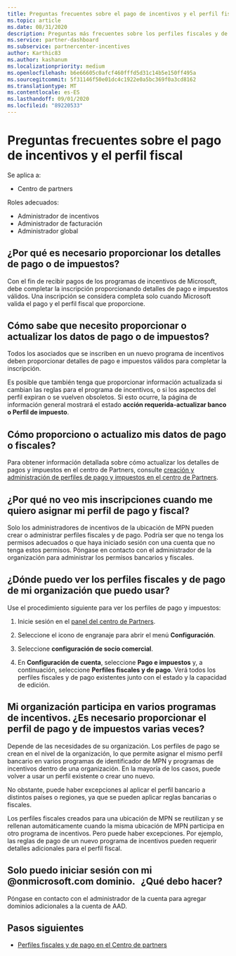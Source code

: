 ```yaml
---
title: Preguntas frecuentes sobre el pago de incentivos y el perfil fiscal
ms.topic: article
ms.date: 08/31/2020
description: Preguntas más frecuentes sobre los perfiles fiscales y de pago de incentivos.
ms.service: partner-dashboard
ms.subservice: partnercenter-incentives
author: Karthic83
ms.author: kashanum
ms.localizationpriority: medium
ms.openlocfilehash: b6e66605c0afcf460fffd5d31c14b5e150ff495a
ms.sourcegitcommit: 5f31146f50e01dc4c1922e0a5bc369f0a3cd8162
ms.translationtype: MT
ms.contentlocale: es-ES
ms.lasthandoff: 09/01/2020
ms.locfileid: "89220533"
---
```

# <a name="incentives-payout-and-tax-profile-faqs"></a>Preguntas frecuentes sobre el pago de incentivos y el perfil fiscal

Se aplica a:

- Centro de partners

Roles adecuados:

- Administrador de incentivos
- Administrador de facturación
- Administrador global

## <a name="why-do-i-need-to-provide-my-payout-andor-tax-details"></a>¿Por qué es necesario proporcionar los detalles de pago o de impuestos?

Con el fin de recibir pagos de los programas de incentivos de Microsoft, debe completar la inscripción proporcionando detalles de pago e impuestos válidos. Una inscripción se considera completa solo cuando Microsoft valida el pago y el perfil fiscal que proporcione.

## <a name="how-do-i-know-that-i-need-to-provideupdate-my-payout-andor-tax-details"></a>Cómo sabe que necesito proporcionar o actualizar los datos de pago o de impuestos?

Todos los asociados que se inscriben en un nuevo programa de incentivos deben proporcionar detalles de pago e impuestos válidos para completar la inscripción.

Es posible que también tenga que proporcionar información actualizada si cambian las reglas para el programa de incentivos, o si los aspectos del perfil expiran o se vuelven obsoletos. Si esto ocurre, la página de información general mostrará el estado **acción requerida-actualizar banco o Perfil de impuesto**.

## <a name="how-do-i-provide-update-my-payout-and-or-tax-details"></a>Cómo proporciono o actualizo mis datos de pago o fiscales?

Para obtener información detallada sobre cómo actualizar los detalles de pagos y impuestos en el centro de Partners, consulte [creación y administración de perfiles de pago y impuestos en el centro de Partners](https://docs.microsoft.com/partner-center/incentives-create-and-manage-your-payout-and-tax-profiles.md).

## <a name="why-dont-i-see-my-enrollments-when-i-go-to-assign-my-payout-and-tax-profile"></a>¿Por qué no veo mis inscripciones cuando me quiero asignar mi perfil de pago y fiscal?

Solo los administradores de incentivos de la ubicación de MPN pueden crear o administrar perfiles fiscales y de pago. Podría ser que no tenga los permisos adecuados o que haya iniciado sesión con una cuenta que no tenga estos permisos. Póngase en contacto con el administrador de la organización para administrar los permisos bancarios y fiscales.

## <a name="where-can-i-see-the-payout-and-tax-profiles-for-my-organization-that-i-can-use"></a>¿Dónde puedo ver los perfiles fiscales y de pago de mi organización que puedo usar?

Use el procedimiento siguiente para ver los perfiles de pago y impuestos:

1. Inicie sesión en el [panel del centro de Partners](https://partner.microsoft.com/dashboard).

2. Seleccione el icono de engranaje para abrir el menú **Configuración**.

3. Seleccione **configuración de socio comercial**.

4. En **Configuración de cuenta**, seleccione **Pago e impuestos** y, a continuación, seleccione **Perfiles fiscales y de pago**. Verá todos los perfiles fiscales y de pago existentes junto con el estado y la capacidad de edición.

## <a name="my-organization-is-participating-in-multiple-incentive-programs-do-i-need-to-provide-my-payment-and-tax-profile-multiple-times"></a>Mi organización participa en varios programas de incentivos. ¿Es necesario proporcionar el perfil de pago y de impuestos varias veces?

Depende de las necesidades de su organización. Los perfiles de pago se crean en el nivel de la organización, lo que permite asignar el mismo perfil bancario en varios programas de identificador de MPN y programas de incentivos dentro de una organización. En la mayoría de los casos, puede volver a usar un perfil existente o crear uno nuevo.

No obstante, puede haber excepciones al aplicar el perfil bancario a distintos países o regiones, ya que se pueden aplicar reglas bancarias o fiscales.

Los perfiles fiscales creados para una ubicación de MPN se reutilizan y se rellenan automáticamente cuando la misma ubicación de MPN participa en otro programa de incentivos. Pero puede haber excepciones. Por ejemplo, las reglas de pago de un nuevo programa de incentivos pueden requerir detalles adicionales para el perfil fiscal.  

## <a name="im-only-able-to-sign-in-with-my-onmicrosoftcom-domain-what-should-i-do"></a>Solo puedo iniciar sesión con mi @onmicrosoft.com dominio.   ¿Qué debo hacer?

Póngase en contacto con el administrador de la cuenta para agregar dominios adicionales a la cuenta de AAD.

## <a name="next-steps"></a>Pasos siguientes

- [Perfiles fiscales y de pago en el Centro de partners](incentives-create-and-manage-your-payout-and-tax-profiles.md)